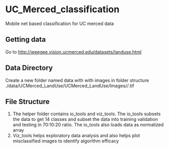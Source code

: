 # UC_Merced_classification  

Mobile net based classification for UC merced data    



## Getting data
Go to http://weegee.vision.ucmerced.edu/datasets/landuse.html
## Data Directory
Create a new folder named data with with images in folder structure ./data/UCMerced_LandUse/UCMerced_LandUse/Images/*/*.tif
## File Structure
1) The helper folder contains io_tools and viz_tools. The io_tools subsets the data to get 14 classes and subset the data into training validation and testing in 70:10:20 ratio. The io_tools also loads data as normalized array
2) Viz_tools helps exploratory data analysis and also helps plot misclassified images to identify algorithm efficacy
